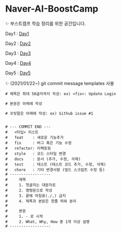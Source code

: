 # Naver-AI-BoostCamp


:sparkles: 부스트캠프 학습 정리를 위한 공간입니다.

Day1 : [Day1](notes/Day1.md)

Day2 : [Day2](notes/Day2.md)

Day3 : [Day3](notes/Day3.md)

Day4 : [Day4](notes/Day4.md)

Day5 : [Day5](notes/Day5.md)




:sparkles: (2021/01/22~) git commit message templates 사용
```
# 제목은 최대 50글자까지 작성: ex) <fix>: Update Login

# 본문은 아래에 작성

# 꼬릿말은 아래에 작성: ex) Github issue #1


# --- COMMIT END ---
#   <타입> 리스트
#   feat    : 새로운 기능추가
#   fix     : 버그 혹은 기능 수정
#   refactor: 리팩토링
#   style   : 코드 스타일 변경
#   docs    : 문서 (추가, 수정, 삭제)
#   test    : 테스트 (테스트 코드 추가, 수정, 삭제)
#   chore   : 기타 변경사항 (빌드 스크립트 수정 등)
# ------------------
#     제목
#     1. 첫글자는 대문자로
#     2. 명령문으로 작성
#     3. 끝에 마침표(./,) 금지
#     4. 제목과 본문은 한줄 띄워 분리
#
#     본문
#     1. - 로 시작
#     2. What, Why, How 중 1개 이상 설명
# ------------------

```
